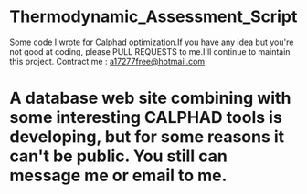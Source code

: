 # Thermodynamic_Assessment_Script
Some code I wrote for Calphad optimization.If you have any idea but you're not good at coding, please PULL REQUESTS to me.I'll continue to maintain this project.
Contract me : a17277free@hotmail.com

# A database web site combining with some interesting CALPHAD tools is developing, but for some reasons it can't be public. You still can message me or email to me.
